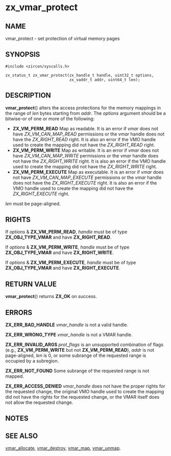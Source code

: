 # zx_vmar_protect

## NAME

<!-- Updated by scripts/update-docs-from-abigen, do not edit this section manually. -->

vmar_protect - set protection of virtual memory pages

## SYNOPSIS

```
#include <zircon/syscalls.h>

zx_status_t zx_vmar_protect(zx_handle_t handle, uint32_t options,
                            zx_vaddr_t addr, uint64_t len);
```

## DESCRIPTION

**vmar_protect**() alters the access protections for the memory mappings
in the range of *len* bytes starting from *addr*. The *options* argument should
be a bitwise-or of one or more of the following:
- **ZX_VM_PERM_READ**  Map as readable.  It is an error if *vmar*
  does not have *ZX_VM_CAN_MAP_READ* permissions or the *vmar* handle does
  not have the *ZX_RIGHT_READ* right.  It is also an error if the VMO handle
  used to create the mapping did not have the *ZX_RIGHT_READ* right.
- **ZX_VM_PERM_WRITE**  Map as writable.  It is an error if *vmar*
  does not have *ZX_VM_CAN_MAP_WRITE* permissions or the *vmar* handle does
  not have the *ZX_RIGHT_WRITE* right.  It is also an error if the VMO handle
  used to create the mapping did not have the *ZX_RIGHT_WRITE* right.
- **ZX_VM_PERM_EXECUTE**  Map as executable.  It is an error if *vmar*
  does not have *ZX_VM_CAN_MAP_EXECUTE* permissions or the *vmar* handle does
  not have the *ZX_RIGHT_EXECUTE* right.  It is also an error if the VMO handle
  used to create the mapping did not have the *ZX_RIGHT_EXECUTE* right.

*len* must be page-aligned.

## RIGHTS

<!-- Updated by scripts/update-docs-from-abigen, do not edit this section manually. -->

If *options* & **ZX_VM_PERM_READ**, *handle* must be of type **ZX_OBJ_TYPE_VMAR** and have **ZX_RIGHT_READ**.

If *options* & **ZX_VM_PERM_WRITE**, *handle* must be of type **ZX_OBJ_TYPE_VMAR** and have **ZX_RIGHT_WRITE**.

If *options* & **ZX_VM_PERM_EXECUTE**, *handle* must be of type **ZX_OBJ_TYPE_VMAR** and have **ZX_RIGHT_EXECUTE**.

## RETURN VALUE

**vmar_protect**() returns **ZX_OK** on success.

## ERRORS

**ZX_ERR_BAD_HANDLE**  *vmar_handle* is not a valid handle.

**ZX_ERR_WRONG_TYPE**  *vmar_handle* is not a VMAR handle.

**ZX_ERR_INVALID_ARGS**  *prot_flags* is an unsupported combination of flags
(e.g., **ZX_VM_PERM_WRITE** but not **ZX_VM_PERM_READ**), *addr* is
not page-aligned, *len* is 0, or some subrange of the requested range is
occupied by a subregion.

**ZX_ERR_NOT_FOUND**  Some subrange of the requested range is not mapped.

**ZX_ERR_ACCESS_DENIED**  *vmar_handle* does not have the proper rights for the
requested change, the original VMO handle used to create the mapping did not
have the rights for the requested change, or the VMAR itself does not allow
the requested change.

## NOTES

## SEE ALSO

[vmar_allocate](vmar_allocate.md),
[vmar_destroy](vmar_destroy.md),
[vmar_map](vmar_map.md),
[vmar_unmap](vmar_unmap.md).
